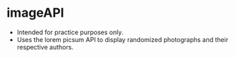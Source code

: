 # imageAPI

- Intended for practice purposes only.
- Uses the lorem picsum API to display randomized photographs and their respective authors.
